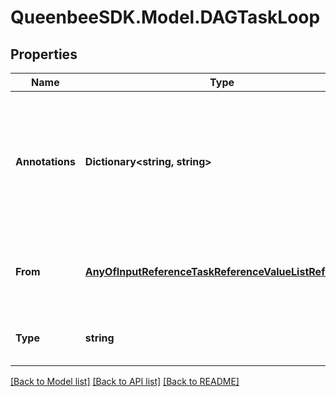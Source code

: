 
# QueenbeeSDK.Model.DAGTaskLoop

## Properties

Name | Type | Description | Notes
------------ | ------------- | ------------- | -------------
**Annotations** | **Dictionary&lt;string, string&gt;** | An optional dictionary to add annotations to inputs. These annotations will be used by the client side libraries. | [optional] 
**From** | [**AnyOfInputReferenceTaskReferenceValueListReference**](AnyOfInputReferenceTaskReferenceValueListReference.md) | The task or DAG parameter to loop over (must be iterable). | [optional] 
**Type** | **string** |  | [optional] [readonly] [default to "DAGTaskLoop"]

[[Back to Model list]](../README.md#documentation-for-models)
[[Back to API list]](../README.md#documentation-for-api-endpoints)
[[Back to README]](../README.md)

